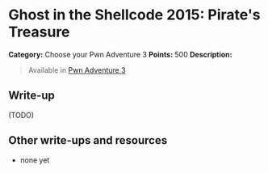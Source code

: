 # Ghost in the Shellcode 2015: Pirate's Treasure

**Category:** Choose your Pwn Adventure 3
**Points:** 500
**Description:**

> Available in [Pwn Adventure 3](http://pwnadventure.com/)

## Write-up

(TODO)

## Other write-ups and resources

* none yet
